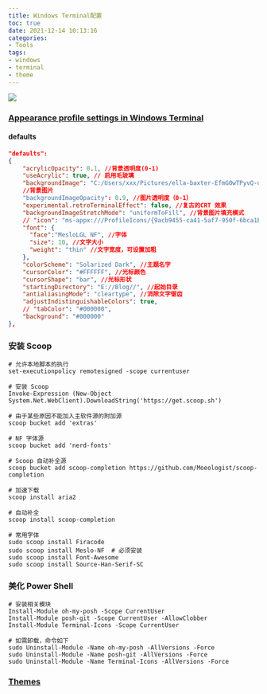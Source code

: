 ```yaml
---
title: Windows Terminal配置
toc: true
date: 2021-12-14 10:13:16
categories:
- Tools
tags:
- windows
- terminal
- theme
---
```


![](/29/terminal-demo-1.png)

<!-- more -->

### [Appearance profile settings in Windows Terminal](https://docs.microsoft.com/en-us/windows/terminal/customize-settings/profile-appearance#color-settings)

#### defaults

```json
"defaults":
{
    "acrylicOpacity": 0.1, //背景透明度(0-1)
    "useAcrylic": true, // 启用毛玻璃
    "backgroundImage": "C:/Users/xxx/Pictures/ella-baxter-EfmG0wTPyvQ-unsplash.jpg"
    //背景图片
    "backgroundImageOpacity": 0.9, //图片透明度（0-1）
    "experimental.retroTerminalEffect": false, //复古的CRT 效果
    "backgroundImageStretchMode": "uniformToFill", //背景图片填充模式
    // "icon": "ms-appx:///ProfileIcons/{9acb9455-ca41-5af7-950f-6bca1bc9722f}.png", //图标
    "font": {
      "face":"MesloLGL NF", //字体
      "size": 10, //文字大小
      "weight": "thin" //文字宽度，可设置加粗
    },
    "colorScheme": "Solarized Dark", //主题名字
    "cursorColor": "#FFFFFF", //光标颜色
    "cursorShape": "bar", //光标形状
    "startingDirectory": "E://Blog//", //起始目录
    "antialiasingMode": "cleartype", //消除文字锯齿
    "adjustIndistinguishableColors": true,
    // "tabColor": "#000000",
    "background": "#000000"
},
```

### 安装 Scoop

```shell
# 允许本地脚本的执行
set-executionpolicy remotesigned -scope currentuser

# 安装 Scoop
Invoke-Expression (New-Object System.Net.WebClient).DownloadString('https://get.scoop.sh')

# 由于某些原因不能加入主软件源的附加源
scoop bucket add 'extras'
 
# NF 字体源
scoop bucket add 'nerd-fonts'
 
# Scoop 自动补全源
scoop bucket add scoop-completion https://github.com/Moeologist/scoop-completion

# 加速下载
scoop install aria2
 
# 自动补全
scoop install scoop-completion
 
# 常用字体
sudo scoop install Firacode
sudo scoop install Meslo-NF  # 必须安装
sudo scoop install Font-Awesome
sudo scoop install Source-Han-Serif-SC
```

### 美化 Power Shell

```shell
# 安装相关模块
Install-Module oh-my-posh -Scope CurrentUser
Install-Module posh-git -Scope CurrentUser -AllowClobber
Install-Module Terminal-Icons -Scope CurrentUser
 
# 如需卸载，命令如下
sudo Uninstall-Module -Name oh-my-posh -AllVersions -Force
sudo Uninstall-Module -Name posh-git -AllVersions -Force
sudo Uninstall-Module -Name Terminal-Icons -AllVersions -Force
```

### [Themes](https://ohmyposh.dev/docs/themes)
